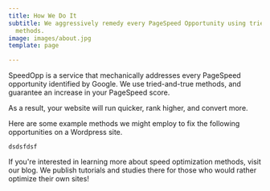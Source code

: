 ```yaml
---
title: How We Do It
subtitle: We aggressively remedy every PageSpeed Opportunity using tried-and-true
  methods.
image: images/about.jpg
template: page

---
```

SpeedOpp is a service that mechanically addresses every PageSpeed opportunity identified by Google. We use tried-and-true methods, and guarantee an increase in your PageSpeed score. 

As a result, your website will run quicker, rank higher, and convert more. 

Here are some example methods we might employ to fix the following opportunities on a Wordpress site.

    dsdsfdsf

If you're interested in learning more about speed optimization methods, visit our blog. We publish tutorials and studies there for those who would rather optimize their own sites!